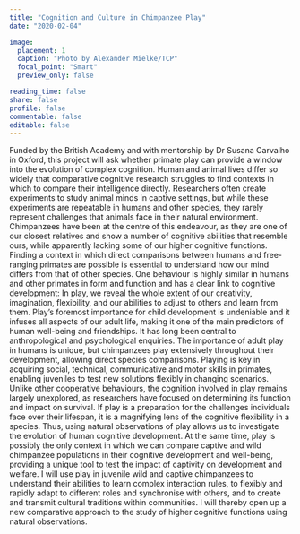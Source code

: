```yaml
---
title: "Cognition and Culture in Chimpanzee Play"
date: "2020-02-04"

image:
  placement: 1
  caption: "Photo by Alexander Mielke/TCP"
  focal_point: "Smart"
  preview_only: false

reading_time: false
share: false
profile: false
commentable: false
editable: false 
---
```

Funded by the British Academy and with mentorship by Dr Susana Carvalho in Oxford, this project will ask whether primate play can provide a window into the evolution of complex cognition. 
Human and animal lives differ so widely that comparative cognitive research struggles to find contexts in which to compare their 
intelligence directly. Researchers often create experiments to study animal minds in captive settings, but 
while these experiments are repeatable in humans and other species, they rarely represent challenges that 
animals face in their natural environment. Chimpanzees have been at the centre of this endeavour, as they are one of our closest relatives and show a number of cognitive abilities that 
resemble ours, while apparently lacking some of our higher cognitive functions. Finding a 
context in which direct comparisons between humans and free-ranging primates are possible is essential 
to understand how our mind differs from that of other species. One behaviour is highly similar in humans 
and other primates in form and function and has a clear link to cognitive development: In play, we reveal 
the whole extent of our creativity, imagination, flexibility, and our abilities to adjust to others and learn from 
them. Play’s foremost importance for child development is undeniable and it infuses all aspects of our 
adult life, making it one of the main predictors of human well-being and friendships. It has long been central 
to anthropological and psychological enquiries. The importance of adult play in humans is 
unique, but chimpanzees play extensively throughout their development, allowing direct species 
comparisons. Playing is key in acquiring social, technical, communicative and motor skills in primates, enabling juveniles to test new solutions flexibly in changing scenarios. Unlike other cooperative 
behaviours, the cognition involved in play remains largely unexplored, as researchers have focused on 
determining its function and impact on survival. If play is a preparation for the challenges individuals face 
over their lifespan, it is a magnifying lens of the cognitive flexibility in a species. Thus, using natural 
observations of play allows us to investigate the evolution of human cognitive development. At the same 
time, play is possibly the only context in which we can compare captive and wild chimpanzee populations 
in their cognitive development and well-being, providing a unique tool to test the impact of captivity on 
development and welfare. I will use play in juvenile wild and captive chimpanzees to understand their abilities to learn complex interaction rules, to flexibly and rapidly adapt to 
different roles and synchronise with others, and to create and transmit cultural traditions within communities. 
I will thereby open up a new comparative approach to the study of higher cognitive functions using 
natural observations.
